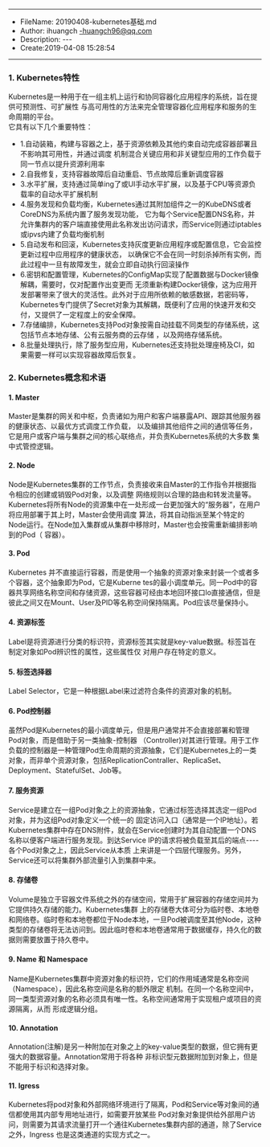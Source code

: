 ___
- FileName: 20190408-kubernetes基础.md
- Author: ihuangch -huangch96@qq.com
- Description: ---
- Create:2019-04-08 15:28:54
___

### 1. Kubernetes特性
Kubernetes是一种用于在一组主机上运行和协同容器化应用程序的系统，旨在提供可预测性、可扩展性
与高可用性的方法来完全管理容器化应用程序和服务的生命周期的平台。  
它具有以下几个重要特性：
- 1.自动装箱，构建与容器之上，基于资源依赖及其他约束自动完成容器部署且不影响其可用性，并通过调度
机制混合关键应用和非关键型应用的工作负载于同一节点以提升资源利用率
- 2.自我修复，支持容器故障后自动重启、节点故障后重新调度容器
- 3.水平扩展，支持通过简单ing了或UI手动水平扩展，以及基于CPU等资源负载率的自动水平扩展机制
- 4.服务发现和负载均衡，Kubernetes通过其附加组件之一的KubeDNS或者CoreDNS为系统内置了服务发现功能，
它为每个Service配置DNS名称，并允许集群内的客户端直接使用此名称发出访问请求，而Service则通过iptables
或ipvs内建了负载均衡机制
- 5.自动发布和回滚，Kubernetes支持灰度更新应用程序或配置信息，它会监控更新过程中应用程序的健康状态，
以确保它不会在同一时刻杀掉所有实例，而此过程中一旦有故障发生，就会立即自动执行回滚操作
- 6.密钥和配置管理，Kubernetes的ConfigMap实现了配置数据与Docker镜像解耦，需要时，仅对配置作出变更而
无须重新构建Docker镜像，这为应用开发部署带来了很大的灵活性。此外对于应用所依赖的敏感数据，若密码等，
Kubernetes专门提供了Secret对象为其解耦，既便利了应用的快速开发和交付，又提供了一定程度上的安全保障。
- 7.存储编排，Kubernetes支持Pod对象按需自动挂载不同类型的存储系统，这包括节点本地存储、公有云服务商的云存储
，以及网络存储系统。
- 8.批量处理执行，除了服务型应用，Kubernetes还支持批处理座椅及CI，如果需要一样可以实现容器故障后恢复。


### 2. Kubernetes概念和术语
#### 1. Master
Master是集群的网关和中枢，负责诸如为用户和客户端暴露API、跟踪其他服务器的健康状态、以最优方式调度工作负载，
以及编排其他组件之间的通信等任务，它是用户或客户端与集群之间的核心联络点，并负责Kubernetes系统的大多数
集中式管控逻辑。
#### 2. Node
Node是Kubernetes集群的工作节点，负责接收来自Master的工作指令并根据指令相应的创建或销毁Pod对象，以及调整
网络规则以合理的路由和转发流量等。  
Kubernetes将所有Node的资源集中在一处形成一台更加强大的“服务器”，在用户将应用部署于其上时，Master会使用调度
算法，将其自动指派至某个特定的Node运行。在Node加入集群或从集群中移除时，Master也会按需重新编排影响到的Pod（
容器）。
#### 3. Pod
Kubernetes 并不直接运行容器，而是使用一个抽象的资源对象来封装一个或者多个容器，这个抽象即为Pod，它是Kuberne
tes的最小调度单元。同一Pod中的容器共享网络名称空间和存储资源，这些容器可经由本地回环接口lo直接通信，但是
彼此之间又在Mount、User及PID等名称空间保持隔离。Pod应该尽量保持小。
#### 4. 资源标签
Label是将资源进行分类的标识符，资源标签其实就是key-value数据。标签旨在制定对象如Pod辨识性的属性，这些属性仅
对用户存在特定的意义。
#### 5. 标签选择器
Label Selector，它是一种根据Label来过滤符合条件的资源对象的机制。
#### 6. Pod控制器
虽然Pod是Kubernetes的最小调度单元，但是用户通常并不会直接部署和管理Pod对象，而是借助于另一类抽象-控制器
（Controller)对其进行管理。用于工作负载的控制器是一种管理Pod生命周期的资源抽象，它们是Kubernetes上的一类
对象，而非单个资源对象，包括ReplicationContraller、ReplicaSet、Deployment、StatefulSet、Job等。
#### 7. 服务资源
Service是建立在一组Pod对象之上的资源抽象，它通过标签选择其选定一组Pod对象，并为这组Pod对象定义一个统一的
固定访问入口（通常是一个IP地址）。若Kubernetes集群中存在DNS附件，就会在Service创建时为其自动配置一个DNS
名称以便客户端进行服务发现。到达Service IP的请求将被负载至其后的端点----各个Pod对象之上，因此Service从本质
上来讲是一个四层代理服务。另外，Service还可以将集群外部流量引入到集群中来。
#### 8. 存储卷
Volume是独立于容器文件系统之外的存储空间，常用于扩展容器的存储空间并为它提供持久存储的能力。Kubernetes集群
上的存储卷大体可分为临时卷、本地卷和网络卷。临时卷和本地卷都位于Node本地，一旦Pod被调度至其他Node，这种
类型的存储卷将无法访问到。因此临时卷和本地卷通常用于数据缓存，持久化的数据则需要放置于持久卷中。

#### 9. Name 和 Namespace
Name是Kubernetes集群中资源对象的标识符，它们的作用域通常是名称空间（Namespace），因此名称空间是名称的额外限定
机制。在同一个名称空间中，同一类型资源对象的名称必须具有唯一性。名称空间通常用于实现租户或项目的资源隔离，从而
形成逻辑分组。

#### 10. Annotation
Annotation(注解)是另一种附加在对象之上的key-value类型的数据，但它拥有更强大的数据容量。Annotation常用于将各种
非标识型元数据附加到对象上，但是不能用于标识和选择对象。

#### 11. Igress
Kubernetes将pod对象和外部网络环境进行了隔离，Pod和Service等对象间的通信都使用其内部专用地址进行，如需要开放某些
Pod对象对象提供给外部用户访问，则需要为其请求流量打开一个通往Kubernetes集群内部的通道，除了Service之外，Ingress
也是这类通道的实现方式之一。


